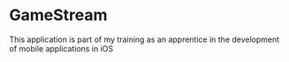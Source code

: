 # GameStream
This application is part of my training as an apprentice in the development of mobile applications in iOS
